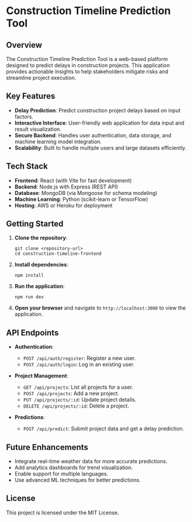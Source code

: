 # Construction Timeline Prediction Tool

## Overview
The Construction Timeline Prediction Tool is a web-based platform designed to predict delays in construction projects. This application provides actionable insights to help stakeholders mitigate risks and streamline project execution.

## Key Features
- **Delay Prediction**: Predict construction project delays based on input factors.
- **Interactive Interface**: User-friendly web application for data input and result visualization.
- **Secure Backend**: Handles user authentication, data storage, and machine learning model integration.
- **Scalability**: Built to handle multiple users and large datasets efficiently.

## Tech Stack
- **Frontend**: React (with Vite for fast development)
- **Backend**: Node.js with Express (REST API)
- **Database**: MongoDB (via Mongoose for schema modeling)
- **Machine Learning**: Python (scikit-learn or TensorFlow)
- **Hosting**: AWS or Heroku for deployment

## Getting Started
1. **Clone the repository**:
   ```
   git clone <repository-url>
   cd construction-timeline-frontend
   ```

2. **Install dependencies**:
   ```
   npm install
   ```

3. **Run the application**:
   ```
   npm run dev
   ```

4. **Open your browser** and navigate to `http://localhost:3000` to view the application.

## API Endpoints
- **Authentication**:
  - `POST /api/auth/register`: Register a new user.
  - `POST /api/auth/login`: Log in an existing user.

- **Project Management**:
  - `GET /api/projects`: List all projects for a user.
  - `POST /api/projects`: Add a new project.
  - `PUT /api/projects/:id`: Update project details.
  - `DELETE /api/projects/:id`: Delete a project.

- **Predictions**:
  - `POST /api/predict`: Submit project data and get a delay prediction.

## Future Enhancements
- Integrate real-time weather data for more accurate predictions.
- Add analytics dashboards for trend visualization.
- Enable support for multiple languages.
- Use advanced ML techniques for better predictions.

## License
This project is licensed under the MIT License.